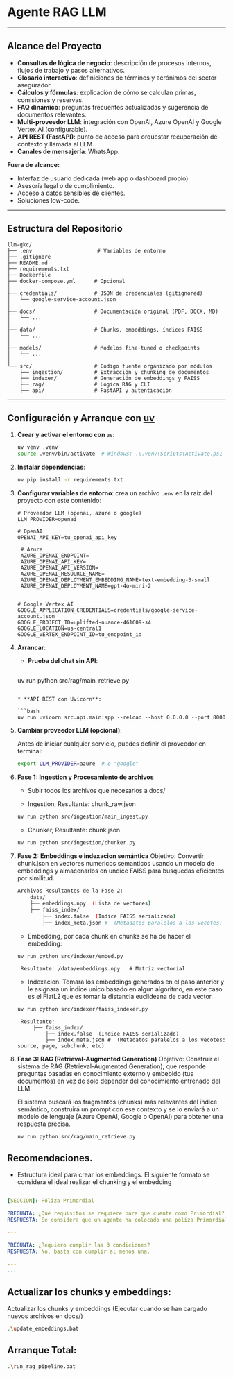 # Agente RAG LLM 


---

## Alcance del Proyecto

* **Consultas de lógica de negocio**: descripción de procesos internos, flujos de trabajo y pasos alternativos.
* **Glosario interactivo**: definiciones de términos y acrónimos del sector asegurador.
* **Cálculos y fórmulas**: explicación de cómo se calculan primas, comisiones y reservas.
* **FAQ dinámico**: preguntas frecuentes actualizadas y sugerencia de documentos relevantes.
* **Multi-proveedor LLM**: integración con OpenAI, Azure OpenAI y Google Vertex AI (configurable).
* **API REST (FastAPI)**: punto de acceso para orquestar recuperación de contexto y llamada al LLM.
* **Canales de mensajería**: WhatsApp.

**Fuera de alcance:**

* Interfaz de usuario dedicada (web app o dashboard propio).
* Asesoría legal o de cumplimiento.
* Acceso a datos sensibles de clientes.
* Soluciones low-code.

---

## Estructura del Repositorio

```
llm-gkc/
├── .env                     # Variables de entorno
├── .gitignore
├── README.md
├── requirements.txt
├── Dockerfile
├── docker-compose.yml      # Opcional
│
├── credentials/            # JSON de credenciales (gitignored)
│   └── google-service-account.json
│
├── docs/                   # Documentación original (PDF, DOCX, MD)
│   └── ...
│
├── data/                   # Chunks, embeddings, índices FAISS
│   └── ...
│
├── models/                 # Modelos fine-tuned o checkpoints
│   └── ...
│
└── src/                    # Código fuente organizado por módulos
    ├── ingestion/          # Extracción y chunking de documentos
    ├── indexer/            # Generación de embeddings y FAISS
    ├── rag/                # Lógica RAG y CLI
    ├── api/                # FastAPI y autenticación
```

---

## Configuración y Arranque con [uv](https://github.com/astral-sh/uv)


1. **Crear y activar el entorno con `uv`**:

   ```bash
   uv venv .venv
   source .venv/bin/activate  # Windows: .\.venv\Scripts\Activate.ps1
   ```

2. **Instalar dependencias**:

   ```bash
   uv pip install -r requirements.txt
   ```

3. **Configurar variables de entorno**: crea un archivo `.env` en la raíz del proyecto con este contenido:

   ```dotenv
   # Proveedor LLM (openai, azure o google)
   LLM_PROVIDER=openai

   # OpenAI
   OPENAI_API_KEY=tu_openai_api_key

    # Azure
    AZURE_OPENAI_ENDPOINT=
    AZURE_OPENAI_API_KEY=
    AZURE_OPENAI_API_VERSION=
    AZURE_OPENAI_RESOURCE_NAME=
    AZURE_OPENAI_DEPLOYMENT_EMBEDDING_NAME=text-embedding-3-small
    AZURE_OPENAI_DEPLOYMENT_NAME=gpt-4o-mini-2


   # Google Vertex AI
   GOOGLE_APPLICATION_CREDENTIALS=credentials/google-service-account.json
   GOOGLE_PROJECT_ID=uplifted-nuance-461609-s4
   GOOGLE_LOCATION=us-central1
   GOOGLE_VERTEX_ENDPOINT_ID=tu_endpoint_id
   ```

4. **Arrancar**:

   * **Prueba del chat sin API**:

     ```bash
    uv run python  src/rag/main_retrieve.py     
     ```

   * **API REST con Uvicorn**:

     ```bash
     uv run uvicorn src.api.main:app --reload --host 0.0.0.0 --port 8000
     ```

5. **Cambiar proveedor LLM (opcional)**:

   Antes de iniciar cualquier servicio, puedes definir el proveedor en terminal:

   ```bash
   export LLM_PROVIDER=azure  # o "google"
   ```

6. **Fase 1: Ingestion y Procesamiento de archivos**
    - Subir todos los archivos que necesarios a docs/


    - Ingestion, Resultante: chunk_raw.json
    ```bash
    uv run python src/ingestion/main_ingest.py
    ``` 


    - Chunker, Resultante: chunk.json
    ```bash
    uv run python src/ingestion/chunker.py   
    ```



7. **Fase 2: Embeddings e indexacion semántica**
    Objetivo: Convertir chunk.json en vectores numericos semanticos usando un modelo de embeddings y almacenarlos en undice FAISS para busquedas eficientes por similitud. 

    ```bash
    Archivos Resultantes de la Fase 2: 
        data/
        ├── embeddings.npy  (Lista de vectores)
        ├── faiss_index/ 
            ├── index.false  (Indice FAISS serializado)
            ├── index_meta.json #  (Metadatos paralelos a los vecotes: source, page, subchunk, etc)
    ```


    - Embedding, por cada chunk en chunks se ha de hacer el embedding: 

    ```bash
    uv run python src/indexer/embed.py
    ```
        Resultante: /data/embeddings.npy   # Matriz vectorial

    - Indexacion. Tomara los embeddings generados en el paso anterior y le asignara un indice unico basado en algun algoritmo, en este caso es el FlatL2 que es tomar la distancia euclideana de cada vector. 

    ```bash
    uv run python src/indexer/faiss_indexer.py
    ```
        Resultante: 
            ├── faiss_index/ 
                ├── index.false  (Indice FAISS serializado)
                ├── index_meta.json #  (Metadatos paralelos a los vecotes: source, page, subchunk, etc)



8. **Fase 3: RAG (Retrieval-Augmented Generation)**
    Objetivo: Construir el sistema de RAG (Retrieval-Augmented Generation), que responde preguntas basadas en conocimiento externo y embebido (tus documentos) en vez de solo depender del conocimiento entrenado del LLM.

    El sistema buscará los fragmentos (chunks) más relevantes del índice semántico, construirá un prompt con ese contexto y se lo enviará a un modelo de lenguaje (Azure OpenAI, Google o OpenAI) para obtener una respuesta precisa.

    ```bash
    uv run python src/rag/main_retrieve.py  
    ```


## Recomendaciones.

- Estructura ideal para crear los embeddings. El siguiente formato se considera el ideal realizar el chunking y el embedding 

```yaml 

[SECCION]: Póliza Primordial

PREGUNTA: ¿Qué requisitos se requiere para que cuente como Primordial?
RESPUESTA: Se considera que un agente ha colocado una póliza Primordial válida cuando...

---

PREGUNTA: ¿Requiero cumplir las 3 condiciones?
RESPUESTA: No, basta con cumplir al menos una.

---
...

```


## Actualizar los chunks y embeddings: 
Actualizar los chunks y embeddings (Ejecutar cuando se han cargado nuevos archivos en docs/) 

```bash 
.\update_embeddings.bat
```

## Arranque Total: 

```bash 
.\run_rag_pipeline.bat
```